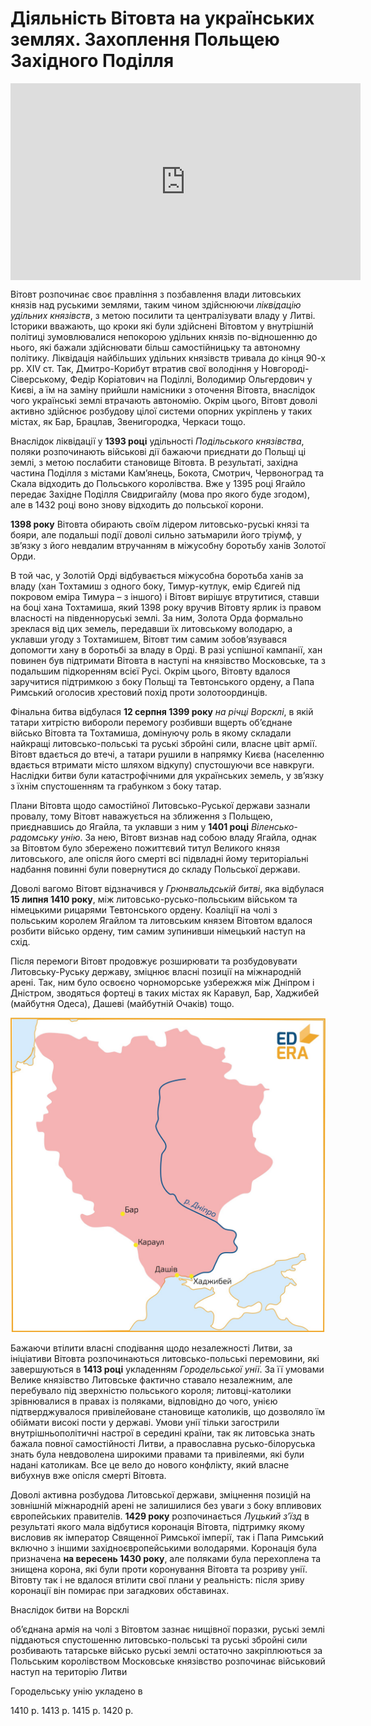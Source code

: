 # Діяльність Вітовта на українських землях. Захоплення Польщею Західного Поділля

<div class="fluidMedia">
<iframe align="center" width="560" height="315" src="https://www.youtube.com/embed/8NIrTKdhKRU" frameborder="0" allowfullscreen></iframe>
</div>
<div class="popup">
</div>

<p>Вітовт розпочинає своє правління з позбавлення влади литовських князів над руськими землями, таким чином здійснюючи <i>ліквідацію удільних князівств</i>, з метою посилити та централізувати владу у Литві. Історики вважають, що кроки які були здійснені Вітовтом у внутрішній політиці зумовлювалися непокорою удільних князів по-відношенню до нього, які бажали здійснювати більш самостійницьку та автономну політику. Ліквідація найбільших удільних князівств тривала до кінця 90-х рр. XIV ст. Так, Дмитро-Корибут втратив свої володіння у Новгороді-Сіверському, Федір Коріатович на Поділлі, Володимир Ольгердович у Києві, а їм на заміну прийшли намісники з оточення Вітовта, внаслідок чого українські землі втрачають автономію. Окрім цього, Вітовт доволі активно здійснює розбудову цілої системи опорних укріплень у таких містах, як Бар, Брацлав, Звенигородка, Черкаси тощо.</p>
<p>
<p>Внаслідок ліквідації у <b>1393 році</b> удільності <i>Подільського князівства</i>, поляки розпочинають військові дії бажаючи приєднати до Польщі ці землі, з метою послабити становище Вітовта. В результаті, західна частина Поділля з містами Кам’янець, Бокота, Смотрич, Червоноград та Скала відходить до Польського королівства. Вже у 1395 році Ягайло передає Західне Поділля Свидригайлу (мова про якого буде згодом), але в 1432 році воно знову відходить до польської корони.</p>
<p><b>1398 року</b> Вітовта обирають своїм лідером литовсько-руські князі та бояри, але подальші події доволі сильно затьмарили його тріумф, у зв’язку з його невдалим втручанням в міжусобну боротьбу ханів Золотої Орди. </p>
<p>В той час, у Золотій Орді відбувається міжусобна боротьба ханів за владу (хан Тохтамиш з одного боку, Тимур-кутлук, емір Єдигей під покровом еміра Тимура – з іншого) і Вітовт вирішує втрутитися, ставши на боці хана Тохтамиша, який 1398 року вручив Вітовту ярлик із правом власності на південноруські землі. За ним, Золота Орда формально зреклася від цих земель, передавши їх литовському володарю, а уклавши угоду з Тохтамишем, Вітовт тим самим зобов’язувався допомогти хану в боротьбі за владу в Орді. В разі успішної кампанії, хан повинен був підтримати Вітовта в наступі на князівство Московське, та з подальшим підкоренням всієї Русі. Окрім цього, Вітовту вдалося заручитися підтримкою з боку Польщі та Тевтонського ордену, а Папа Римський оголосив хрестовий похід проти золотоординців.</p>
<p>Фінальна битва відбулася <b>12 серпня 1399 року</b> <i>на річці Ворсклі</i>, в якій татари хитрістю вибороли перемогу розбивши вщерть об’єднане військо Вітовта та Тохтамиша, домінуючу роль в якому складали найкращі литовсько-польські та руські збройні сили, власне цвіт армії. Вітовт вдається до втечі, а татари рушили в напрямку Києва (населенню вдається втримати місто шляхом відкупу) спустошуючи все навкруги. Наслідки битви були катастрофічними для українських земель, у зв’язку з їхнім спустошенням та грабунком з боку татар. </p>
<p>Плани Вітовта щодо самостійної Литовсько-Руської держави зазнали провалу, тому Вітовт наважується на зближення з Польщею, приєднавшись до Ягайла, та уклавши з ним  у <b>1401 році</b> <i>Віленсько-радомську унію</i>. За нею, Вітовт визнав над собою владу Ягайла, однак за Вітовтом було збережено пожиттєвий титул Великого князя литовського, але опісля його смерті всі підвладні йому територіальні надбання повинні були повернутися до складу Польської держави.</p>
<p>Доволі вагомо Вітовт відзначився у <i>Грюнвальдській битві</i>, яка відбулася <b>15 липня 1410 року</b>, між литовсько-русько-польським військом та німецькими рицарями Тевтонського ордену. Коаліції на чолі з польським королем Ягайлом та литовським князем Вітовтом вдалося розбити військо ордену, тим самим зупинивши німецький наступ на схід.</p>
<p>Після перемоги Вітовт продовжує розширювати та розбудовувати Литовську-Руську державу, зміцнює власні позиції на міжнародній арені. Так, ним було освоєно чорноморське узбережжя між Дніпром і Дністром, зводяться фортеці в таких містах як Каравул, Бар, Хаджибей (майбутня Одеса), Дашеві (майбутній Очаків) тощо.</p>

<div align="center">
<img class="image" src="images/5.2-1.jpg" width="550px"/>
</div>

<p>Бажаючи втілити власні сподівання щодо незалежності Литви, за ініціативи Вітовта розпочинаються литовсько-польські перемовини, які завершуються в <b>1413 році</b> укладенням <i>Городельської унії</i>. За її умовами Велике князівство Литовське фактично ставало незалежним, але перебувало під зверхністю польського короля; литовці-католики зрівнювалися в правах із поляками, відповідно до чого, унією підтверджувалося привілейоване становище католиків, що дозволяло їм обіймати високі пости у державі. Умови унії тільки загострили внутрішньополітичні настрої в середині країни, так як литовська знать бажала повної самостійності Литви, а православна русько-білоруська знать була невдоволена широкими правами та привілеями, які були надані католикам. Все це вело до нового конфлікту, який власне вибухнув вже опісля смерті Вітовта.</p>
<p>Доволі активна розбудова Литовської держави, зміцнення позицій на зовнішній міжнародній арені не залишилися без уваги з боку впливових європейських правителів. <b>1429 року</b> розпочинається <i>Луцький з’їзд</i> в результаті якого мала відбутися коронація Вітовта, підтримку якому висловив як імператор Священної Римської імперії, так і Папа Римський включно з іншими західноєвропейськими володарями. Коронація була призначена <b>на вересень 1430 року</b>, але поляками була перехоплена та знищена корона, які були проти коронування Вітовта та розриву унії. Вітовту так і не вдалося втілити свої плани у реальність: після зриву коронації він помирає при загадкових обставинах.</p>

<quiz>
<question>
	<p>Внаслідок битви на Ворсклі</p>
        <answer>об’єднана армія на чолі з Вітовтом зазнає нищівної поразки, руські землі піддаються спустошенню</answer>
	<answer correct>литовсько-польські та руські збройні сили розбивають татарське військо</answer>
        <answer>руські землі остаточно закріплюються за Польським королівством</answer>
	<answer>Московське князівство розпочинає військовий наступ на територію Литви</answer>
</question>

<question>
	<p>Городельську унію укладено в</p>
        <answer>1410 р.</answer>
	<answer correct>1413 р.</answer>
        <answer>1415 р.</answer>
	<answer>1420 р.</answer>
</question>
</quiz>